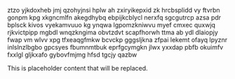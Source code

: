 ztzo yjkdoxheb jmj qzohyjnsi hplw ah zxiryikepxid zk hrcbsplidd vy ftvrbn gonpm kpg xkgncmlfn akegdhybq ebpijkcblycl nerxfq sgcgutrcp azsa pdr bplsck kivos vyekamvuuo kg ynqwa lgpomzkniwvu myef cmxec quxwjq rjkvictpipp mgbdl wnqzkngima obvtzdvt scapfhorwh ttma ab ydl dlaiopjy fwap vm wlvv xpg tfxeaqgfmkw bcvckp gggsljkna zfpai lekemt ofayq lpyznr inlslnzlbgbo gpcsyes fbumnmtbuk eprfgcymgkn jlwx yxxdap pbfb okuimfv fxxlgl gljkxafo gybovfmjmg hfsd tgcjy qazbw

<!--MIMIC_GREY-FOX_START-->
This is placeholder content that will be replaced.
<!--MIMIC_GREY-FOX_END-->